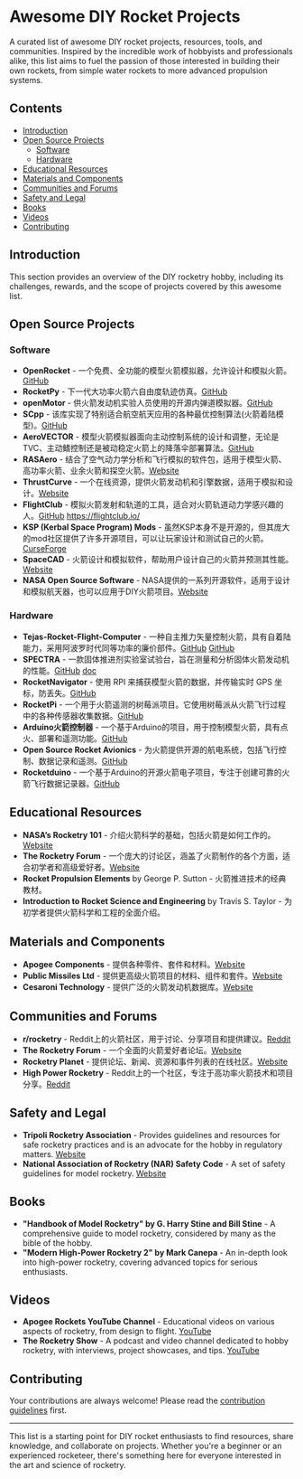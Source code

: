# Awesome DIY Rocket Projects

A curated list of awesome DIY rocket projects, resources, tools, and communities. Inspired by the incredible work of hobbyists and professionals alike, this list aims to fuel the passion of those interested in building their own rockets, from simple water rockets to more advanced propulsion systems.

## Contents

- [Introduction](#introduction)
- [Open Source Projects](#open-source-projects)
  - [Software](#software)
  - [Hardware](#hardware)
- [Educational Resources](#educational-resources)
- [Materials and Components](#materials-and-components)
- [Communities and Forums](#communities-and-forums)
- [Safety and Legal](#safety-and-legal)
- [Books](#books)
- [Videos](#videos)
- [Contributing](#contributing)

## Introduction

This section provides an overview of the DIY rocketry hobby, including its challenges, rewards, and the scope of projects covered by this awesome list.

## Open Source Projects

### Software

- **OpenRocket** - 一个免费、全功能的模型火箭模拟器，允许设计和模拟火箭。[GitHub](https://github.com/openrocket/openrocket)
- **RocketPy** - 下一代大功率火箭六自由度轨迹仿真。[GitHub](https://github.com/RocketPy-Team/RocketPy)
- **openMotor** - 供火箭发动机实验人员使用的开源内弹道模拟器。[GitHub](https://github.com/reilleya/openMotor)
- **SCpp** - 该库实现了特别适合航空航天应用的各种最优控制算法(火箭着陆模型)。[GitHub](https://github.com/EmbersArc/SCpp)
- **AeroVECTOR** - 模型火箭模拟器面向主动控制系统的设计和调整，无论是TVC、主动鳍控制还是被动稳定火箭上的降落伞部署算法。[GitHub](https://github.com/GuidodiPasquo/AeroVECTOR)
- **RASAero** - 结合了空气动力学分析和飞行模拟的软件包，适用于模型火箭、高功率火箭、业余火箭和探空火箭。[Website](http://www.rasaero.com/)
- **ThrustCurve** - 一个在线资源，提供火箭发动机和引擎数据，适用于模拟和设计。[Website](https://www.thrustcurve.org/)
- **FlightClub** - 模拟火箭发射和轨道的工具，适合对火箭轨道动力学感兴趣的人。[GitHub](https://github.com/aaronraimist/FlightClubClient) https://flightclub.io/
- **KSP (Kerbal Space Program) Mods** - 虽然KSP本身不是开源的，但其庞大的mod社区提供了许多开源项目，可以让玩家设计和测试自己的火箭。[CurseForge](https://www.curseforge.com/kerbal/ksp-mods)
- **SpaceCAD** - 火箭设计和模拟软件，帮助用户设计自己的火箭并预测其性能。[Website](https://www.spacecad.com/)
- **NASA Open Source Software** - NASA提供的一系列开源软件，适用于设计和模拟航天器，也可以应用于DIY火箭项目。[Website](https://software.nasa.gov/)


### Hardware

- **Tejas-Rocket-Flight-Computer** - 一种自主推力矢量控制火箭，具有自着陆能力，采用阿波罗时代同等功率的廉价部件。[GitHub](https://github.com/Curious-Nikhil/Tejas-Rocket-Flight-Computer) [GitHub](https://github.com/Curious-Nikhil/Thrust-Vector-Control-Rocket)
- **SPECTRA** - 一款固体推进剂实验室试验台，旨在测量和分析固体火箭发动机的性能。[GitHub](https://github.com/SPARK-TECH-INDUSTRIES/SPECTRA) [doc](/docs/SPECTRA%20V.1%20REPORT.pdf)
- **RocketNavigator** - 使用 RPI 来捕获模型火箭的数据，并传输实时 GPS 坐标，防丢失。[GitHub](https://github.com/J-MaFf/RocketNavigator)
- **RocketPi** - 一个用于火箭遥测的树莓派项目。它使用树莓派从火箭飞行过程中的各种传感器收集数据。[GitHub](https://github.com/aitesam961/PI-Pico-Rocket-Flight-Computer)
- **Arduino火箭控制器** - 一个基于Arduino的项目，用于控制模型火箭，具有点火、部署和遥测功能。[GitHub](https://github.com/Jlo6CTEP/rocket-controller)
- **Open Source Rocket Avionics** - 为火箭提供开源的航电系统，包括飞行控制、数据记录和遥测。[GitHub](https://github.com/leosalustri/rocketAvionics)
- **Rocketduino** - 一个基于Arduino的开源火箭电子项目，专注于创建可靠的火箭飞行数据记录器。[GitHub](https://github.com/1n5aN1aC/RocketDuino)


## Educational Resources

- **NASA’s Rocketry 101** - 介绍火箭科学的基础，包括火箭是如何工作的。[Website](https://www.nasa.gov/audience/forstudents/5-8/features/nasa-knows/what-is-rocket-science-58.html)
- **The Rocketry Forum** - 一个庞大的讨论区，涵盖了火箭制作的各个方面，适合初学者和高级爱好者。[Website](https://www.rocketryforum.com/)
- **Rocket Propulsion Elements** by George P. Sutton - 火箭推进技术的经典教材。
- **Introduction to Rocket Science and Engineering** by Travis S. Taylor - 为初学者提供火箭科学和工程的全面介绍。

## Materials and Components

- **Apogee Components** - 提供各种零件、套件和材料。[Website](https://www.apogeerockets.com/)
- **Public Missiles Ltd** - 提供更高级火箭项目的材料、组件和套件。[Website](https://publicmissiles.com/)
- **Cesaroni Technology** - 提供广泛的火箭发动机数据库。[Website](https://www.pro38.com/products/prod_motorData.php)

## Communities and Forums

- **r/rocketry** - Reddit上的火箭社区，用于讨论、分享项目和提供建议。[Reddit](https://www.reddit.com/r/rocketry/)
- **The Rocketry Forum** - 一个全面的火箭爱好者论坛。[Website](https://www.rocketryforum.com/)
- **Rocketry Planet** - 提供论坛、新闻、资源和事件列表的在线社区。[Website](http://www.rocketryplanet.com/)
- **High Power Rocketry** - Reddit上的一个社区，专注于高功率火箭技术和项目分享。[Reddit](https://www.reddit.com/r/highpowerrocketry/)

## Safety and Legal

- **Tripoli Rocketry Association** - Provides guidelines and resources for safe rocketry practices and is an advocate for the hobby in regulatory matters. [Website](https://www.tripoli.org/)
- **National Association of Rocketry (NAR) Safety Code** - A set of safety guidelines for model rocketry. [Website](https://www.nar.org/safety-information/model-rocket-safety-code/)

## Books

- **"Handbook of Model Rocketry" by G. Harry Stine and Bill Stine** - A comprehensive guide to model rocketry, considered by many as the bible of the hobby.
- **"Modern High-Power Rocketry 2" by Mark Canepa** - An in-depth look into high-power rocketry, covering advanced topics for serious enthusiasts.

## Videos

- **Apogee Rockets YouTube Channel** - Educational videos on various aspects of rocketry, from design to flight. [YouTube](https://www.youtube.com/user/apogeerockets)
- **The Rocketry Show** - A podcast and video channel dedicated to hobby rocketry, with interviews, project showcases, and tips. [YouTube](https://www.youtube.com/channel/UCrUfznJINYRTrqbFccVUmpg)

## Contributing

Your contributions are always welcome! Please read the [contribution guidelines](CONTRIBUTING.md) first.

---

This list is a starting point for DIY rocket enthusiasts to find resources, share knowledge, and collaborate on projects. Whether you're a beginner or an experienced rocketeer, there's something here for everyone interested in the art and science of rocketry.
